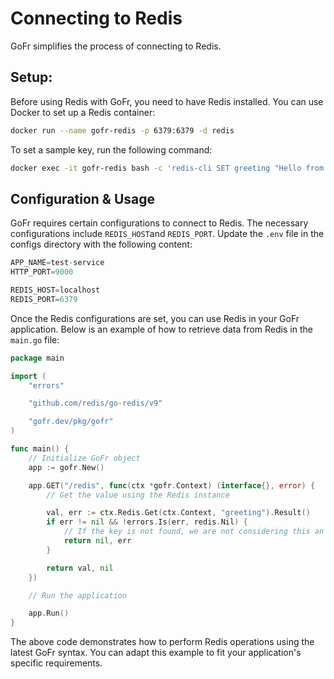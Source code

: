 # Connecting to Redis

GoFr simplifies the process of connecting to Redis.

## Setup:

Before using Redis with GoFr, you need to have Redis installed. You can use Docker to set up a Redis container:

```bash
docker run --name gofr-redis -p 6379:6379 -d redis
```

To set a sample key, run the following command:

```bash
docker exec -it gofr-redis bash -c 'redis-cli SET greeting "Hello from Redis."'docker exec -it gofr-redis bash -c 'redis-cli SET greeting "Hello from Redis."'
```

## Configuration & Usage

GoFr requires certain configurations to connect to Redis. The necessary configurations include
`REDIS_HOST`and `REDIS_PORT`. Update the `.env` file in the configs directory with the following content:

```swift
APP_NAME=test-service
HTTP_PORT=9000

REDIS_HOST=localhost
REDIS_PORT=6379
```

Once the Redis configurations are set, you can use Redis in your GoFr application.
Below is an example of how to retrieve data from Redis in the `main.go` file:

```go
package main

import (
	"errors"

	"github.com/redis/go-redis/v9"

	"gofr.dev/pkg/gofr"
)

func main() {
	// Initialize GoFr object
	app := gofr.New()

	app.GET("/redis", func(ctx *gofr.Context) (interface{}, error) {
		// Get the value using the Redis instance

		val, err := ctx.Redis.Get(ctx.Context, "greeting").Result()
		if err != nil && !errors.Is(err, redis.Nil) {
			// If the key is not found, we are not considering this an error and returning ""
			return nil, err
		}

		return val, nil
	})

	// Run the application

	app.Run()
}
```

The above code demonstrates how to perform Redis operations using the latest GoFr syntax.
You can adapt this example to fit your application's specific requirements.
